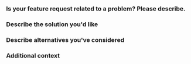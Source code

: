 
### Is your feature request related to a problem? Please describe.
<!-- A clear and concise description of what the problem is. Ex. I'm always frustrated when [...] -->

### Describe the solution you'd like
<!-- A clear and concise description of what you want to happen. -->

### Describe alternatives you've considered
<!-- A clear and concise description of any alternative solutions or features you've considered. -->

### Additional context
<!-- Add any other context or screenshots about the feature request here. -->
